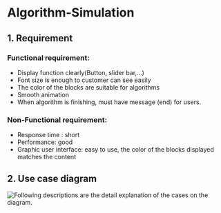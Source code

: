 # Algorithm-Simulation
## 1. Requirement
### Functional requirement:
-	Display function clearly(Button, slider bar,...)
-	Font size is enough to customer can see easily
-	The color of the blocks are suitable for algorithms
-	Smooth animation
-	When algorithm is finishing, must have message (end) for users.
### Non-Functional requirement:
- Response time : short
- Performance: good
- Graphic user interface: easy to use, the color of the blocks displayed matches the content
## 2. Use case diagram
![Following descriptions are the detail explanation of the cases on the diagram.](https://firebasestorage.googleapis.com/v0/b/chat-application-8c618.appspot.com/o/mycv%2FPicture1.png?alt=media&token=159b55dd-febc-447d-a6d0-1d371c5092dd)
